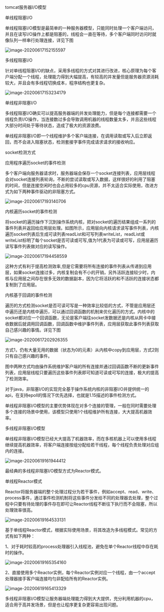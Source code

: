 tomcat服务器I/O模型

单线程阻塞I/O

单线程阻塞I/O模型是最简单的一种服务器模型，只能同时处理一个客户端访问，并且在读写I/O操作上都是阻塞的，线程会一直在等待，多个客户端同时访问时就像队列一样串行处理连接，详见下图

![image-20200617152155597](../all_images/image-20200617152155597.png)



多线程阻塞I/O

针对单线程阻塞I/O的缺点，采用多线程的方式对其进行改进，核心原理为每个客户端分配一个线程，处理能力得到大幅提高，有较高的并发量但是服务器资源消耗较大，并且会有多线程切换成本，程序结构也更复杂。

![image-20200617153234179](../all_images/image-20200617153234179.png)



单线程非阻塞I/O

多线程阻塞I/O确实可以提高服务器端的并发处理能力，但是每个连接都需要一个线程负责I/O操作，当连接数过多会导致调用机器的线程数量太多，并且这些线程大部分时间处于等待状态，造成了极大的资源浪费。

单线程非阻塞I/O即一个线程维护多个客户端连接，在调用读取或写入后立即返回，而不会进入阻塞状态，检测套接字事件完成请求请求的接收响应。



socket检测方式



应用程序遍历socket的事件检测

多个客户端向服务器请求时，服务器端会保存一个socket连接列表，应用层线程会对socket连接列表轮询，不断的尝试读取或写入数据，这样很好的利用了阻塞的时间，但是连接空闲时也会占用较多的cpu资源，并不太适合实际使用，改进方式为如下两种事件驱动的非阻塞方式。

![image-20200617193140706](../all_images/image-20200617193140706.png)



内核遍历socket的事件检测

将socket的遍历操作下沉到操作系统内核，把对socket的遍历结果组成一系列的事件列表并返回给应用层处理。如图所示，应用层向内核请求读写事件列表，内核遍历socket列表后生成可读列表readList和可写列表writeList，readList或writeList标明了每个socket是否可读或可写,值为1代表为可读或可写，应用层遍历读写事件列表做对应的读写操作。

![image-20200617194458559](../all_images/image-20200617194458559.png)

这种方式有利于提高检测效率,但是它需要将所有连接的事件列表从传递到应用层，如果socket连接过多，内核复制会有不小的开销，另外活跃连接较少时，内核与应用层之间存在很多无效的数据副本，因为它将活跃的和不活跃的连接状态都复制到了应用层。



内核基于回调的事件检测

遍历的方式检测socket是否可读可写是一种效率比较低的方式，不管是应用层还中遍历还是内核中遍历，可以通过回调函数的机制来优化遍历的方式。内核中的socket都对应一个回调函数，无论是客户端往socket发数据还是内核从网卡中接收数据后就调用回调函数，回调函数中维护事件列表，应用层获取此事件列表获取自己感兴趣的事情。详见下图

![image-20200617202926355](../all_images/image-20200617202926355.png)

方式1，仍有大量无用的数据（状态为0的元素）从内核中copy到应用层，方式2则只有自己感兴趣的事件。

图中两种方式均由操作系统维护客户端的所有连接并通过回调函数不断的更新事件列表，应用层线程只要遍历这些事件列表即可知道可读或可写的连接，极大的提高了检测效率。

对于java，非阻塞I/O的实现完全基于操作系统内核的非阻塞I/O并提供统一的api，在支持epoll的情况下优先选择，也就是1.15描述的事件检测方式。



单线程非阻塞I/O模型的主要优势体现在对多个连接的管理，一般在同时需要处理多个连接的场景中使用，该模型只使用1个线程维护所有连接，大大提高机器效率。



多线程非阻塞I/O模型

单线程非阻塞I/O模型已经大大提高了机器效率，而在多核机器上可以使用多线程继续提高机器效率，将客户端连接按组分配给若干线程，每个线程负责处理对应组内的连接。

![image-20200619161944412](../all_images/image-20200619161944412.png)



最经典的多线程非阻塞I/O模型方式为Reactor模式。

单线程Reactor模式

Reactor将服务器端的整个处理过程分为若干事件，例如accept、read、write、process事件，通过事件检测机制将这些事件分发给不同的处理器去处理，整个过程中只要有待处理的事件存在即可让Reactor线程不断往下执行而不会阻塞，所以处理效率很高。

![image-20200619164533131](../all_images/image-20200619164533131.png)

基于单线程Reactor模式，根据实际使用场景，将其改造为多线程模式。常见的方式有如下两种：

1、对于耗时较高的process处理器引入线程池，避免在单个Reactor线程中存在耗时的操作。

![image-20200619165354160](../all_images/image-20200619165354160.png)

2、直接使用多个Reactor实例，每个Reactor实例对应一个线程，由一个accept处理器接手客户端连接均匀非配给所有的Reactor实例。

![image-20200619165413329](../all_images/image-20200619165413329.png)



多线程非阻塞I/O模型让服务器端处理能力得到大大提供，充分利用机器的cpu，适合用于高并发场景，但是也让程序更复杂更容易出现问题。
